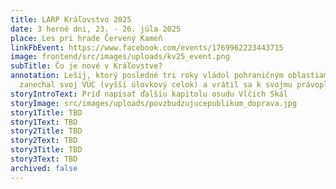 ```yaml
---
title: LARP Kráľovstvo 2025
date: 3 herné dni, 23. - 26. júla 2025
place: Les pri hrade Červený Kameň
linkFbEvent: https://www.facebook.com/events/1769962223443715
image: frontend/src/images/uploads/kv25_event.png
subTitle: Čo je nové v Kráľovstve?
annotation: Lešij, ktorý posledné tri roky vládol pohraničným oblastiam,
  zanechal svoj VÚC (vyšší úlovkový celok) a vrátil sa k svojmu právoplatnému
storyIntroText: Príď napísať ďalšiu kapitolu osudu Vlčích Skál
storyImage: src/images/uploads/povzbudzujucepublikum_doprava.jpg
story1Title: TBD
story1Text: TBD
story2Title: TBD
story2Text: TBD
story3Title: TBD
story3Text: TBD
archived: false
---
```

